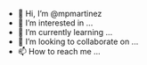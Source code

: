 - 👋 Hi, I’m @mpmartinez
- 👀 I’m interested in ...
- 🌱 I’m currently learning ...
- 💞️ I’m looking to collaborate on ...
- 📫 How to reach me ...

<!---
mpmartinez/mpmartinez is a ✨ special ✨ repository because its `README.md` (this file) appears on your GitHub profile.
You can click the Preview link to take a look at your changes.
--->
